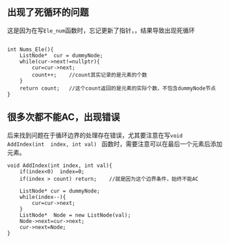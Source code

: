 ## 出现了死循环的问题

这是因为在写`Ele_num`函数时，忘记更新了指针，，结果导致出现死循环

```

int Nums_Ele(){
    ListNode*  cur = dummyNode;
    while(cur->next!=nullptr){
        cur=cur->next;
        count++;    //count其实记录的是元素的个数
    } 
    return count;   //这个count返回的是元素的实际个数，不包含dummyNode节点
}
```

## 很多次都不能AC，出现错误

后来找到问题在于循环边界的处理存在错误，尤其要注意在写`void  AddIndex(int  index, int val) `  函数时，需要注意可以在最后一个元素后添加元素。

```
void AddIndex(int index, int val){
    if(index<0)  index=0;
    if(index > count) return;    //就是因为这个边界条件，始终不能AC

    ListNode* cur = dummyNode;
    while(index--){
        cur=cur->next;
    }
    ListNode*  Node = new ListNode(val);
    Node->next=cur->next;
    cur->next=Node;
}

```
